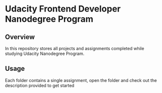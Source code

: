 # Udacity Frontend Developer Nanodegree Program

## Overview

In this repository stores all projects and assignments completed while studying Udacity Nanodegree Program.

## Usage

Each folder contains a single assignment, open the folder and check out the description provided to get started
